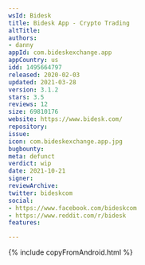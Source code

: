```yaml
---
wsId: Bidesk
title: Bidesk App - Crypto Trading
altTitle: 
authors:
- danny
appId: com.bideskexchange.app
appCountry: us
idd: 1495664797
released: 2020-02-03
updated: 2021-03-28
version: 3.1.2
stars: 3.5
reviews: 12
size: 69810176
website: https://www.bidesk.com/
repository: 
issue: 
icon: com.bideskexchange.app.jpg
bugbounty: 
meta: defunct
verdict: wip
date: 2021-10-21
signer: 
reviewArchive: 
twitter: bideskcom
social:
- https://www.facebook.com/bideskcom
- https://www.reddit.com/r/bidesk
features: 

---
```


{% include copyFromAndroid.html %}
